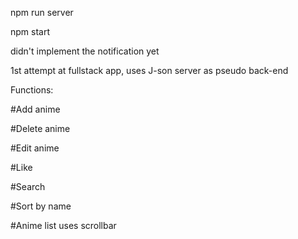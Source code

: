 npm run server

npm start

didn't implement the notification yet

1st attempt at fullstack app,
uses J-son server as pseudo back-end

Functions:

  #Add anime
  
  #Delete anime
  
  #Edit anime
  
  #Like
  
  #Search
  
  #Sort by name
  
  #Anime list uses scrollbar
  
